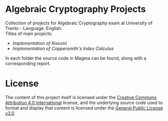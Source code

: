 # Algebraic Cryptography Projects
Collection of projects for Algebraic Cryptography exam at University of Trento - Language: English. <br>
Titles of main projects: 
- <em>Implementation of Kasumi</em>
- <em>Implementation of Coppersmith's Index Calculus</em>

In each folder the source code in Magma can be found, along with a corresponding report. 

# License
The content of this project itself is licensed under the [Creative Commons Attribution 4.0 International](https://creativecommons.org/licenses/by/4.0/) license, and the underlying source code used to format and display that content is licensed under the [General Public License v3.0](https://github.com/letizia-dachille/algebraic_cryptography_projects/blob/main/LICENSE).

